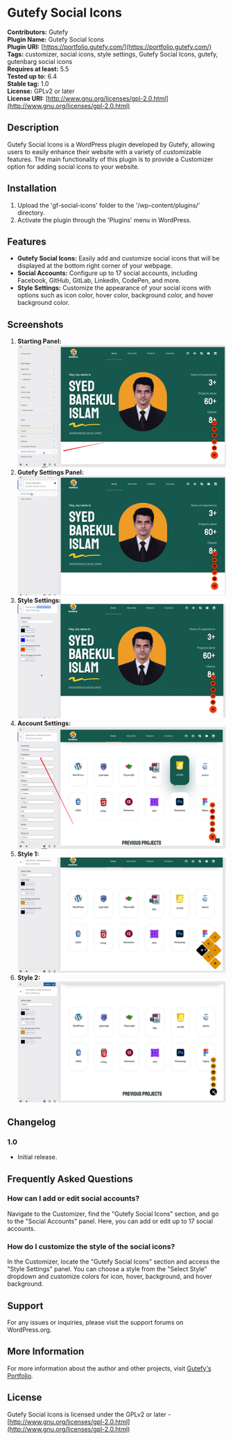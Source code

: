 # Gutefy Social Icons

**Contributors:** Gutefy  
**Plugin Name:** Gutefy Social Icons  
**Plugin URI:** [https://portfolio.gutefy.com/](https://portfolio.gutefy.com/)  
**Tags:** customizer, social icons, style settings, Gutefy Social Icons, gutefy, gutenbarg social icons  
**Requires at least:** 5.5  
**Tested up to:** 6.4  
**Stable tag:** 1.0  
**License:** GPLv2 or later  
**License URI:** [http://www.gnu.org/licenses/gpl-2.0.html](http://www.gnu.org/licenses/gpl-2.0.html)

## Description

Gutefy Social Icons is a WordPress plugin developed by Gutefy, allowing users to easily enhance their website with a variety of customizable features. The main functionality of this plugin is to provide a Customizer option for adding social icons to your website.

## Installation

1. Upload the 'gf-social-icons' folder to the '/wp-content/plugins/' directory.
2. Activate the plugin through the 'Plugins' menu in WordPress.

## Features

- **Gutefy Social Icons:** Easily add and customize social icons that will be displayed at the bottom right corner of your webpage.
- **Social Accounts:** Configure up to 17 social accounts, including Facebook, GitHub, GitLab, LinkedIn, CodePen, and more.
- **Style Settings:** Customize the appearance of your social icons with options such as icon color, hover color, background color, and hover background color.

## Screenshots

1. **Starting Panel:** ![Starting Panel](assets/starting-panel.jpg)
2. **Gutefy Settings Panel:** ![Gutefy Settings Panel](assets/settings-panel.jpg)
3. **Style Settings:** ![Style Settings](assets/style-settings.jpg)
4. **Account Settings:** ![Account Settings](assets/accounts-setting.jpg)
5. **Style 1:** ![Style 1](assets/style-one.jpg)
6. **Style 2:** ![Style 1](assets/style-two.jpg)

## Changelog

### 1.0

- Initial release.

## Frequently Asked Questions

### How can I add or edit social accounts?

Navigate to the Customizer, find the "Gutefy Social Icons" section, and go to the "Social Accounts" panel. Here, you can add or edit up to 17 social accounts.

### How do I customize the style of the social icons?

In the Customizer, locate the "Gutefy Social Icons" section and access the "Style Settings" panel. You can choose a style from the "Select Style" dropdown and customize colors for icon, hover, background, and hover background.

## Support

For any issues or inquiries, please visit the support forums on WordPress.org.

## More Information

For more information about the author and other projects, visit [Gutefy's Portfolio](https://portfolio.gutefy.com/).

## License

Gutefy Social Icons is licensed under the GPLv2 or later - [http://www.gnu.org/licenses/gpl-2.0.html](http://www.gnu.org/licenses/gpl-2.0.html)
